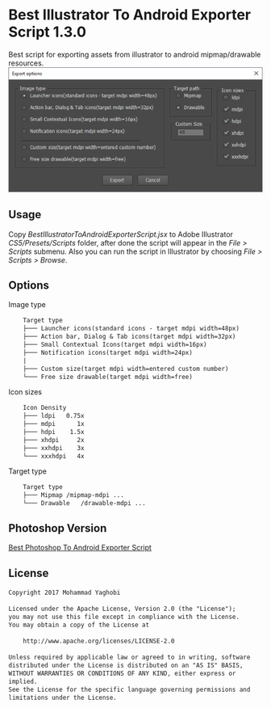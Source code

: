 Best Illustrator To Android Exporter Script 1.3.0
=================================

Best script for exporting assets from illustrator to android mipmap/drawable resources.<br>
![Alt text](/screenshot/shot1.png?raw=true "ScreenShot")

Usage
---
Copy *BestIllustratorToAndroidExporterScript.jsx* to Adobe Illustrator *CS5/Presets/Scripts* folder, after done the script will appear in the *File > Scripts* submenu.
Also you can run the script in Illustrator by choosing *File > Scripts > Browse*.

Options
---
Image type
```
	Target type
	├─── Launcher icons(standard icons - target mdpi width=48px)
	├─── Action bar, Dialog & Tab icons(target mdpi width=32px)
	├─── Small Contextual Icons(target mdpi width=16px)
	├─── Notification icons(target mdpi width=24px)
	|
	├─── Custom size(target mdpi width=entered custom number)
	└─── Free size drawable(target mdpi width=free)
```

Icon sizes
```
	Icon Density
	├─── ldpi   0.75x
	├─── mdpi      1x
	├─── hdpi    1.5x
	├─── xhdpi     2x
	├─── xxhdpi    3x
	└─── xxxhdpi   4x
```

Target type
```
	Target type
	├─── Mipmap	/mipmap-mdpi ...
	└─── Drawable	/drawable-mdpi ...
```


Photoshop Version
---
[Best Photoshop To Android Exporter Script](https://github.com/myaghobi/Best-Photoshop-To-Android-Exporter-Script/ "Best Photoshop To Android Exporter Script")

License
---
```
Copyright 2017 Mohammad Yaghobi

Licensed under the Apache License, Version 2.0 (the "License");
you may not use this file except in compliance with the License.
You may obtain a copy of the License at

    http://www.apache.org/licenses/LICENSE-2.0

Unless required by applicable law or agreed to in writing, software
distributed under the License is distributed on an "AS IS" BASIS,
WITHOUT WARRANTIES OR CONDITIONS OF ANY KIND, either express or implied.
See the License for the specific language governing permissions and
limitations under the License.
```
